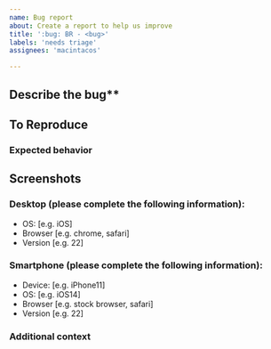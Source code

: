 ```yaml
---
name: Bug report
about: Create a report to help us improve
title: ':bug: BR - <bug>'
labels: 'needs triage'
assignees: 'macintacos'

---
```


## Describe the bug**

<!-- A clear and concise description of what the bug is. -->

## To Reproduce

<!--
Steps to reproduce the behavior:
1. Go to '...'
2. Click on '....'
3. Scroll down to '....'
4. See error
-->

### Expected behavior

<!-- A clear and concise description of what you expected to happen. -->

## Screenshots

<!-- If applicable, add screenshots to help explain your problem. -->

### Desktop (please complete the following information):

 - OS: [e.g. iOS]
 - Browser [e.g. chrome, safari]
 - Version [e.g. 22]

### Smartphone (please complete the following information):

 - Device: [e.g. iPhone11]
 - OS: [e.g. iOS14]
 - Browser [e.g. stock browser, safari]
 - Version [e.g. 22]

### Additional context

<!-- Add any other context about the problem here. -->
